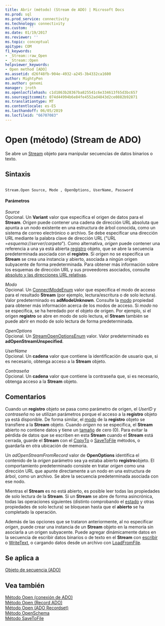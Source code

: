 ```yaml
---
title: Abrir (método) (Stream de ADO) | Microsoft Docs
ms.prod: sql
ms.prod_service: connectivity
ms.technology: connectivity
ms.custom: ''
ms.date: 01/19/2017
ms.reviewer: ''
ms.topic: conceptual
apitype: COM
f1_keywords:
- _Stream::raw_Open
- _Stream::Open
helpviewer_keywords:
- Open method [ADO]
ms.assetid: d26f48fb-904e-4932-a245-3b4332ca1600
author: MightyPen
ms.author: genemi
manager: jroth
ms.openlocfilehash: c1d1863b28367ba825541c6e334613f65d3bc657
ms.sourcegitcommit: 074d44994b6e84fe4552ad4843d2ce0882b92871
ms.translationtype: MT
ms.contentlocale: es-ES
ms.lasthandoff: 06/05/2019
ms.locfileid: "66707083"
---
```

# <a name="open-method-ado-stream"></a>Open (método) (Stream de ADO)
Se abre un [Stream](../../../ado/reference/ado-api/stream-object-ado.md) objeto para manipular secuencias de datos binarios o texto.  
  
## <a name="syntax"></a>Sintaxis  
  
```  
  
Stream.Open Source, Mode , OpenOptions, UserName, Password  
```  
  
#### <a name="parameters"></a>Parámetros  
 *Source*  
 Opcional. Un **Variant** valor que especifica el origen de datos para el **Stream**. *Origen* puede contener una cadena de dirección URL absoluta que apunta a un nodo existente en una estructura de árbol conocida, como un sistema de correo electrónico o archivo. Se debe especificar una dirección URL mediante la palabra clave de dirección URL ("URL =*esquema*://*server*/*carpeta*"). Como alternativa, *origen* puede contener una referencia a una ya está abierta [registro](../../../ado/reference/ado-api/record-object-ado.md) objeto, que se abre la secuencia predeterminada asociada con el **registro**. Si *origen* no se especifica un **Stream** se crea una instancia y abierto, asociada a ningún origen subyacente de forma predeterminada. Para obtener más información sobre los esquemas de dirección URL y sus proveedores asociados, consulte [absoluto y las direcciones URL relativas](../../../ado/guide/data/absolute-and-relative-urls.md).  
  
 *Modo*  
 Opcional. Un [ConnectModeEnum](../../../ado/reference/ado-api/connectmodeenum.md) valor que especifica el modo de acceso para el resultado **Stream** (por ejemplo, lectura/escritura o de solo lectura). Valor predeterminado es **adModeUnknown**. Consulte la [modo](../../../ado/reference/ado-api/mode-property-ado.md) propiedad para obtener más información acerca de los modos de acceso. Si *modo* no se especifica, se ha heredado por el objeto de origen. Por ejemplo, si el origen **registro** se abre en modo de solo lectura, el **Stream** también se puede abrir en modo de solo lectura de forma predeterminada.  
  
 *OpenOptions*  
 Opcional. Un [StreamOpenOptionsEnum](../../../ado/reference/ado-api/streamopenoptionsenum.md) valor. Valor predeterminado es **adOpenStreamUnspecified**.  
  
 *UserName*  
 Opcional. Un **cadena** valor que contiene la identificación de usuario que, si es necesario, obtenga acceso a la **Stream** objeto.  
  
 *Contraseña*  
 Opcional. Un **cadena** valor que contiene la contraseña que, si es necesario, obtenga acceso a la **Stream** objeto.  
  
## <a name="remarks"></a>Comentarios  
 Cuando un **registro** objeto se pasa como parámetro de origen, el *UserID* y *contraseña* no se utilizan parámetros porque el acceso a la **registro** objeto ya está disponible. De forma similar, el [modo](../../../ado/reference/ado-api/mode-property-ado.md) de la **registro** objeto se transfiere a la **Stream** objeto. Cuando *origen* no se especifica, el **Stream** abierto no contiene datos y tiene un [tamaño](../../../ado/reference/ado-api/size-property-ado-stream.md) de cero (0). Para evitar la pérdida de datos que se escriben en esta **Stream** cuando el **Stream** está cerrada, guarde el **Stream** con el [CopyTo](../../../ado/reference/ado-api/copyto-method-ado.md) o [ SaveToFile](../../../ado/reference/ado-api/savetofile-method.md) métodos, o guardarla en otra ubicación de memoria.  
  
 Un *adOpenStreamFromRecord* valor de **OpenOptions** identifica el contenido de la *origen* parámetro sea ya estaba abierto **registro**objeto. El comportamiento predeterminado consiste en tratar *origen* como una dirección URL que apunte directamente a un nodo en una estructura de árbol, como un archivo. Se abre la secuencia predeterminada asociada con ese nodo.  
  
 Mientras el **Stream** es no está abierto, es posible leer todas las propiedades de solo lectura de la **Stream**. Si un **Stream** se abre de forma asincrónica, todas las operaciones siguientes (distinto comprobando el [estado](../../../ado/reference/ado-api/state-property-ado.md) y otras propiedades de solo lectura) se bloquean hasta que el **abierto** se ha completado la operación.  
  
 Además de las opciones que se trataron anteriormente, al no especificar *origen*, puede crear una instancia de un **Stream** objeto en la memoria sin asociarla a un origen subyacente. Puede agregar dinámicamente datos en la secuencia de escribir datos binarios o de texto en el **Stream** con [escribir](../../../ado/reference/ado-api/write-method.md) o [WriteText](../../../ado/reference/ado-api/writetext-method.md), o cargando datos desde un archivo con [ LoadFromFile](../../../ado/reference/ado-api/loadfromfile-method-ado.md).  
  
## <a name="applies-to"></a>Se aplica a  
 [Objeto de secuencia (ADO)](../../../ado/reference/ado-api/stream-object-ado.md)  
  
## <a name="see-also"></a>Vea también  
 [Método Open (conexión de ADO)](../../../ado/reference/ado-api/open-method-ado-connection.md)   
 [Método Open (Record ADO)](../../../ado/reference/ado-api/open-method-ado-record.md)   
 [Método Open (ADO Recordset)](../../../ado/reference/ado-api/open-method-ado-recordset.md)   
 [Método OpenSchema](../../../ado/reference/ado-api/openschema-method.md)   
 [Método SaveToFile](../../../ado/reference/ado-api/savetofile-method.md)
